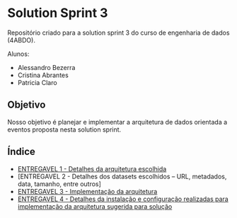 # Solution Sprint 3

Repositório criado para a solution sprint 3 do curso de engenharia de dados (4ABDO). 

Alunos:
* Alessandro Bezerra
* Cristina Abrantes
* Patricia Claro


## Objetivo
Nosso objetivo é planejar e implementar a arquitetura de dados orientada a eventos proposta nesta solution sprint.

## Índice

* [ENTREGAVEL 1 - Detalhes da arquitetura escolhida](https://github.com/HawaiiDataEngineers/SolutionSprint3/blob/main/architect/solution_sprint_3%20_architect.jpg)
* [ENTREGAVEL 2 - Detalhes dos datasets escolhidos – URL, metadados, data, tamanho, entre outros]
* [ENTREGAVEL 3 - Implementação da arquitetura](https://github.com/san-data-engineer/solutionSprint2/blob/master/builtArchitecture.md)
* [ENTREGAVEL 4 - Detalhes da instalação e configuração realizadas para implementação da arquitetura sugerida para solução](https://github.com/san-data-engineer/solutionSprint2/tree/master/apresentacao)
